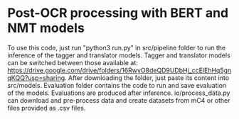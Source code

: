 # Post-OCR processing with BERT and NMT models
To use this code, just run "python3 run.py" in src/pipeline folder to run the inference of the tagger and translator models. Tagger and translator models can be switched between those available at: https://drive.google.com/drive/folders/16RwyO8deQD9UDbHj_ccElEhHq5gnqKQQ?usp=sharing. After downloading the folder, just paste its content into src/models.
Evaluation folder contains the code to run and save evaluation of the models. Evaluations are produced after inference.
io/process_data.py can download and pre-process data and create datasets from mC4 or other files provided as .csv files.
